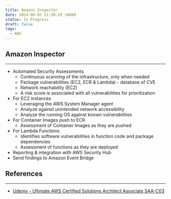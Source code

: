 ```yaml
---
title: Amazon Inspector
date: 2024-06-02 21:30:29 +0800
status: In Progress
draft: false
tags:
  - AWS
---
```

## Amazon Inspector
---
- Automated Security Assessments
	- Continuous scanning of the infrastructure, only when needed
	- Package vulnerabilities (EC2, ECR & Lambda) - database of CVE
	- Network reachability (EC2)
	- A risk score is associated with all vulnerabilities for prioritization
- For EC2 instances
	- Leveraging the AWS System Manager agent
	- Analyze against unintended network accessibility
	- Analyze the running OS against known vulnerabilities
- For Container Images push to ECR
	- Assessment of Container Images as they are pushed
- For Lambda Functions
	- Identifies software vulnerabilities in function code and package dependencies
	- Assessment of functions as they are deployed
- Reporting & integration with AWS Security Hub
- Send findings to Amazon Event Bridge

## References
---
- [Udemy - Ultimate AWS Certified Solutions Architect Associate SAA-C03](https://www.udemy.com/course/aws-certified-solutions-architect-associate-saa-c03)
